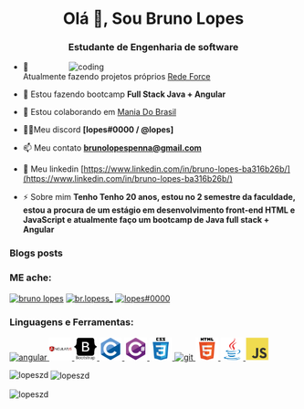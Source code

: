 <h1 align="center">Olá 👋, Sou Bruno Lopes</h1>
<h3 align="center">Estudante de Engenharia de software</h3>
<img align="right" alt="coding" width="400" src="https://i.pinimg.com/originals/2a/53/65/2a53651a35816f499270d8275fd5318f.gif">

<!--<p align="left"> <img src="https://komarev.com/ghpvc/?username=lopeszd&label=Profile%20views&color=0e75b6&style=flat" alt="lopeszd" /> </p>

<p align="left"> <a href="https://github.com/ryo-ma/github-profile-trophy"><img src="https://github-profile-trophy.vercel.app/?username=lopeszd" alt="lopeszd" /></a> </p> -->

- 🔭 Atualmente fazendo projetos próprios [Rede Force](https://discord.gg/QdfBfUWj2h)

- 🌱 Estou fazendo bootcamp **Full Stack Java + Angular**

- 👯 Estou colaborando em [Mania Do Brasil](https://discord.gg/u4zsD9X5e2)

- 👨‍💻Meu discord **[lopes#0000 / @lopes]**

- 📫 Meu contato **brunolopespenna@gmail.com**

- 📄 Meu linkedin [https://www.linkedin.com/in/bruno-lopes-ba316b26b/](https://www.linkedin.com/in/bruno-lopes-ba316b26b/)

- ⚡ Sobre mim **Tenho Tenho 20 anos, estou no 2 semestre da faculdade, estou a procura de um estágio em desenvolvimento front-end HTML e JavaScript e atualmente faço um bootcamp de Java full stack + Angular**

### Blogs posts
<!-- BLOG-POST-LIST:START -->
<!-- BLOG-POST-LIST:END -->

<h3 align="left">ME ache:</h3>
<p align="left">
<!--<a href="https://dev.to/@lopes" target="blank"><img align="center" src="https://raw.githubusercontent.com/rahuldkjain/github-profile-readme-generator/master/src/images/icons/Social/devto.svg" alt="@lopes" height="30" width="40" /></a>-->
<a href="https://www.linkedin.com/in/bruno-lopes-ba316b26b/" target="blank"><img align="center" src="https://raw.githubusercontent.com/rahuldkjain/github-profile-readme-generator/master/src/images/icons/Social/linked-in-alt.svg" alt="bruno lopes" height="30" width="40" /></a>
<a href="https://instagram.com/br.lopess_" target="blank"><img align="center" src="https://raw.githubusercontent.com/rahuldkjain/github-profile-readme-generator/master/src/images/icons/Social/instagram.svg" alt="br.lopess_" height="30" width="40" /></a>
<a href="https://discord.gg/QdfBfUWj2h" target="blank"><img align="center" src="https://raw.githubusercontent.com/rahuldkjain/github-profile-readme-generator/master/src/images/icons/Social/discord.svg" alt="lopes#0000" height="30" width="40" /></a>
</p>

<h3 align="left">Linguagens e Ferramentas:</h3>
<p align="left"> <a href="https://angular.io" target="_blank" rel="noreferrer"> <img src="https://angular.io/assets/images/logos/angular/angular.svg" alt="angular" width="40" height="40"/> </a> <a href="https://angular.io" target="_blank" rel="noreferrer"> <img src="https://raw.githubusercontent.com/devicons/devicon/master/icons/angularjs/angularjs-original-wordmark.svg" alt="angularjs" width="40" height="40"/> </a> <a href="https://getbootstrap.com" target="_blank" rel="noreferrer"> <img src="https://raw.githubusercontent.com/devicons/devicon/master/icons/bootstrap/bootstrap-plain-wordmark.svg" alt="bootstrap" width="40" height="40"/> </a> <a href="https://www.cprogramming.com/" target="_blank" rel="noreferrer"> <img src="https://raw.githubusercontent.com/devicons/devicon/master/icons/c/c-original.svg" alt="c" width="40" height="40"/> </a> <a href="https://www.w3schools.com/cs/" target="_blank" rel="noreferrer"> <img src="https://raw.githubusercontent.com/devicons/devicon/master/icons/csharp/csharp-original.svg" alt="csharp" width="40" height="40"/> </a> <a href="https://www.w3schools.com/css/" target="_blank" rel="noreferrer"> <img src="https://raw.githubusercontent.com/devicons/devicon/master/icons/css3/css3-original-wordmark.svg" alt="css3" width="40" height="40"/> </a> <a href="https://git-scm.com/" target="_blank" rel="noreferrer"> <img src="https://www.vectorlogo.zone/logos/git-scm/git-scm-icon.svg" alt="git" width="40" height="40"/> </a> <a href="https://www.w3.org/html/" target="_blank" rel="noreferrer"> <img src="https://raw.githubusercontent.com/devicons/devicon/master/icons/html5/html5-original-wordmark.svg" alt="html5" width="40" height="40"/> </a> <a href="https://www.java.com" target="_blank" rel="noreferrer"> <img src="https://raw.githubusercontent.com/devicons/devicon/master/icons/java/java-original.svg" alt="java" width="40" height="40"/> </a> <a href="https://developer.mozilla.org/en-US/docs/Web/JavaScript" target="_blank" rel="noreferrer"> <img src="https://raw.githubusercontent.com/devicons/devicon/master/icons/javascript/javascript-original.svg" alt="javascript" width="40" height="40"/> </a> </p>

<p><img align="left" src="https://github-readme-stats.vercel.app/api/top-langs?username=lopeszd&show_icons=true&locale=en&layout=compact" alt="lopeszd" /></p>

<p>&nbsp;<img align="center" src="https://github-readme-stats.vercel.app/api?username=lopeszd&show_icons=true&locale=en" alt="lopeszd" /></p>

<p><img align="center" src="https://github-readme-streak-stats.herokuapp.com/?user=lopeszd&" alt="lopeszd" /></p>
